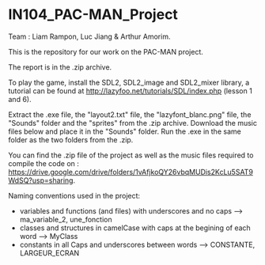 # IN104_PAC-MAN_Project
Team : Liam Rampon, Luc Jiang & Arthur Amorim.

This is the repository for our work on the PAC-MAN project.

The report is in the .zip archive.

To play the game, install the SDL2, SDL2_image and SDL2_mixer library, a tutorial can be found at http://lazyfoo.net/tutorials/SDL/index.php (lesson 1 and 6). 

Extract the .exe file, the "layout2.txt" file, the "lazyfont_blanc.png" file, the "Sounds" folder and the "sprites" from the .zip archive.
Download the music files below and place it in the "Sounds" folder.
Run the .exe in the same folder as the two folders from the .zip.

You can find the .zip file of the project as well as the music files required to compile the code on : https://drive.google.com/drive/folders/1vAfjkoQY26vbqMUDis2KcLu5SAT9WdSQ?usp=sharing.


Naming conventions used in the project:

- variables and functions (and files) with underscores and no caps --> ma_variable_2, une_fonction
- classes and structures in camelCase with caps at the begining of each word --> MyClass
- constants in all Caps and underscores between words --> CONSTANTE, LARGEUR_ECRAN
